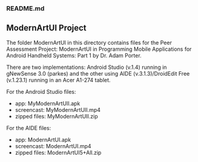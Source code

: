 ### README.md

## ModernArtUI Project

The folder ModernArtUI in this directory contains files for the Peer Assessment Project: ModernArtUI in Programming Mobile Applications for Android Handheld Systems: Part 1 by Dr. Adam Porter.

There are two implementations: Android Studio (v.1.4) running in gNewSense 3.0 (parkes) and the other using AIDE (v.3.1.3)/DroidEdit Free (v.1.23.1) running in an Acer A1-274 tablet.

For the Android Studio files:

* app: MyModernArtUII.apk
* screencast: MyModernArtUII.mp4
* zipped files: MyModernArtUII.zip

For the AIDE files:

* app: ModernArtUI.apk
* screencast: ModernArtUI.mp4
* zipped files: ModernArtUI5+All.zip
